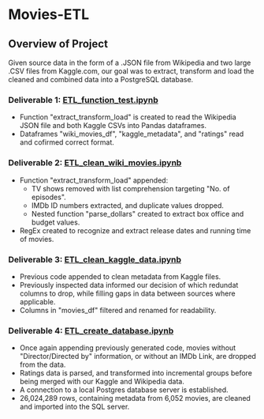 # Movies-ETL

## Overview of Project

Given source data in the form of a .JSON file from Wikipedia and two large .CSV files from Kaggle.com, our goal was to extract, transform and load the cleaned and combined data into a PostgreSQL database.  

### Deliverable 1: [ETL_function_test.ipynb](https://github.com/JosieBoyer/Movies_ETL/blob/main/Movies-ETL-main/ETL_function_test.ipynb)

- Function "extract_transform_load" is created to read the Wikipedia JSON file and both Kaggle CSVs into Pandas dataframes.
- Dataframes "wiki_movies_df", "kaggle_metadata", and "ratings" read and cofirmed correct format.

### Deliverable 2: [ETL_clean_wiki_movies.ipynb](https://github.com/JosieBoyer/Movies_ETL/blob/main/Movies-ETL-main/ETL_clean_wiki_movies.ipynb)

- Function "extract_transform_load" appended:
    - TV shows removed with list comprehension targeting "No. of episodes".
    - IMDb ID numbers extracted, and duplicate values dropped.
    - Nested function "parse_dollars" created to extract box office and budget values.
- RegEx created to recognize and extract release dates and running time of movies.

### Deliverable 3: [ETL_clean_kaggle_data.ipynb](https://github.com/JosieBoyer/Movies_ETL/blob/main/Movies-ETL-main/ETL_clean_kaggle_data.ipynb)

- Previous code appended to clean metadata from Kaggle files.
- Previously inspected data informed our decision of which redundat columns to drop, while filling gaps in data between sources where applicable.
- Columns in "movies_df" filtered and renamed for readability.

### Deliverable 4: [ETL_create_database.ipynb](https://github.com/JosieBoyer/Movies_ETL/blob/main/Movies-ETL-main/ETL_create_database.ipynb)

- Once again appending previously generated code, movies without "Director/Directed by" information, or without an IMDb Link, are dropped from the data.
- Ratings data is parsed, and transformed into incremental groups before being merged with our Kaggle and Wikipedia data.
- A connection to a local Postgres database server is established.
- 26,024,289 rows, containing metadata from 6,052 movies, are cleaned and imported into the SQL server.

